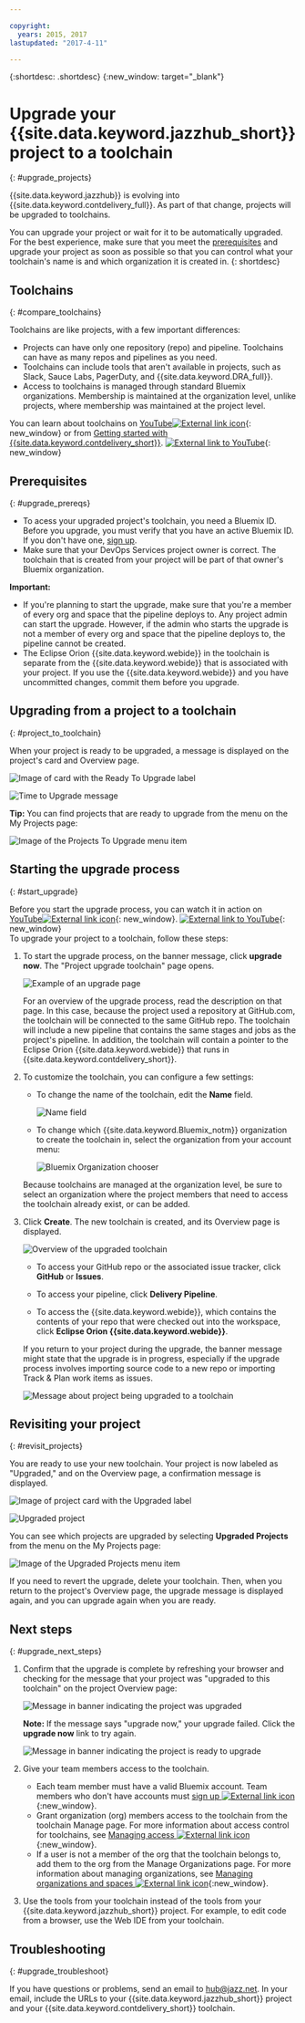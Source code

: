 ```yaml
---

copyright:
  years: 2015, 2017
lastupdated: "2017-4-11"

---
```

 
{:shortdesc: .shortdesc}
{:new_window: target="_blank"}

# Upgrade your {{site.data.keyword.jazzhub_short}} project to a toolchain
{: #upgrade_projects}

{{site.data.keyword.jazzhub}} is evolving into {{site.data.keyword.contdelivery_full}}. As part of that change, projects will be upgraded to toolchains. 

You can upgrade your project or wait for it to be automatically upgraded. For the best experience, make sure that you meet the [prerequisites](#upgrade_prereqs) and upgrade your project as soon as possible so that you can control what your toolchain's name is and which organization it is created in. 
{: shortdesc}

## Toolchains
{: #compare_toolchains}

Toolchains are like projects, with a few important differences:

- Projects can have only one repository (repo) and pipeline. Toolchains can have as many repos and pipelines as you need.
- Toolchains can include tools that aren't available in projects, such as Slack, Sauce Labs, PagerDuty, and {{site.data.keyword.DRA_full}}.
- Access to toolchains is managed through standard Bluemix organizations. Membership is maintained at the organization level, unlike projects, where membership was maintained at the project level.

You can learn about toolchains on [YouTube![External link icon](../../icons/launch-glyph.svg "External link icon")](https://youtu.be/2SIPE1e7NJ4){: new_window} or from [Getting started with {{site.data.keyword.contdelivery_short}}](/docs/services/ContinuousDelivery/index.html).
[![External link to YouTube](images/CD_video.png)](https://youtu.be/2SIPE1e7NJ4){: new_window}    

## Prerequisites
{: #upgrade_prereqs}    

- To acess your upgraded project's toolchain, you need a Bluemix ID. Before you upgrade, you must verify that you have an active Bluemix ID. If you don't have one, [sign up](https://console.ng.bluemix.net/registration/).
- Make sure that your DevOps Services project owner is correct. The toolchain that is created from your project will be part of that owner's Bluemix organization.

**Important:** 
- If you're planning to start the upgrade, make sure that you're a member of every org and space that the pipeline deploys to. Any project admin can start the upgrade. However, if the admin who starts the upgrade is not a member of every org and space that the pipeline deploys to, the pipeline cannot be created.
- The Eclipse Orion {{site.data.keyword.webide}} in the toolchain is separate from the {{site.data.keyword.webide}} that is associated with your project. If you use the {{site.data.keyword.webide}} and you have uncommitted changes, commit them before you upgrade.  


## Upgrading from a project to a toolchain
{: #project_to_toolchain}

When your project is ready to be upgraded, a message is displayed on the project's card and Overview page.

![Image of card with the Ready To Upgrade label](images/card-project-to-upgrade.png)

![Time to Upgrade message](images/banner-ready-to-upgrade.png)

**Tip:** You can find projects that are ready to upgrade from the menu on the My Projects page: 

![Image of the Projects To Upgrade menu item](images/menu-projects-to-upgrade.png)

## Starting the upgrade process
{: #start_upgrade}

Before you start the upgrade process, you can watch it in action on [YouTube![External link icon](../../icons/launch-glyph.svg "External link icon")](https://youtu.be/oaZVGveVxBg){: new_window}. 
[![External link to YouTube](images/migration-video2.png)](https://youtu.be/oaZVGveVxBg){: new_window}    
To upgrade your project to a toolchain, follow these steps:

1. To start the upgrade process, on the banner message, click **upgrade now**. The "Project upgrade toolchain" page opens. 

   ![Example of an upgrade page](images/project-upgrade-toolchain.png)

   For an overview of the upgrade process, read the description on that page. In this case, because the project used a repository at GitHub.com, the toolchain will be connected to the same GitHub repo. The toolchain will include a new pipeline that contains the same stages and jobs as the project's pipeline. In addition, the toolchain will contain a pointer to the Eclipse Orion {{site.data.keyword.webide}} that runs in {{site.data.keyword.contdelivery_short}}.

2. To customize the toolchain, you can configure a few settings:

   - To change the name of the toolchain, edit the **Name** field.

      ![Name field](images/name-change.png)

   - To change which {{site.data.keyword.Bluemix_notm}} organization to create the toolchain in, select the organization from your account menu:

      ![Bluemix Organization chooser](images/bluemix-organization-chooser.png)

   Because toolchains are managed at the organization level, be sure to select an organization where the project members that need to access the toolchain already exist, or can be added. 
  
3. Click **Create**. The new toolchain is created, and its Overview page is displayed.

   ![Overview of the upgraded toolchain](images/new-toolchain-page.png)
   
   - To access your GitHub repo or the associated issue tracker, click **GitHub** or **Issues**.
   
   - To access your pipeline, click **Delivery Pipeline**.  
   
   - To access the {{site.data.keyword.webide}}, which contains the contents of your repo that were checked out into the workspace, click **Eclipse Orion {{site.data.keyword.webide}}**. 
   
   If you return to your project during the upgrade, the banner message might state that the upgrade is in progress, especially if the upgrade process involves importing source code to a new repo or importing Track &amp; Plan work items as issues. 
   
   ![Message about project being upgraded to a toolchain](images/project-being-upgraded-banner.png)

## Revisiting your project
{: #revisit_projects}

You are ready to use your new toolchain. Your project is now labeled as "Upgraded," and on the Overview page, a confirmation message is displayed.

![Image of project card with the Upgraded label](images/card-upgraded-project.png)

![Upgraded project](images/banner-upgraded.png)

You can see which projects are upgraded by selecting **Upgraded Projects** from the menu on the My Projects page:

![Image of the Upgraded Projects menu item](images/menu-upgraded-projects.png)

If you need to revert the upgrade, delete your toolchain. Then, when you return to the project's Overview page, the upgrade message is displayed again, and you can upgrade again when you are ready.

## Next steps
{: #upgrade_next_steps}   

1. Confirm that the upgrade is complete by refreshing your browser and checking for the message that your project was "upgraded to this toolchain" on the project Overview page:    

   ![Message in banner indicating the project was upgraded](images/banner-upgraded.png) 
   
   **Note:** If the message says "upgrade now," your upgrade failed. Click the **upgrade now** link to try again. 
   
   ![Message in banner indicating the project is ready to upgrade](images/banner-ready-to-upgrade.png)

2. Give your team members access to the toolchain.    
    - Each team member must have a valid Bluemix account. Team members who don't have accounts must [sign up ![External link icon](../../icons/launch-glyph.svg "External link icon")](https://console.ng.bluemix.net/registration){:new_window}.
    - Grant organization (org) members access to the toolchain from the toolchain Manage page. For more information about access control for toolchains, see [Managing access ![External link icon](../../icons/launch-glyph.svg "External link icon")](/docs/services/ContinuousDelivery/toolchains_using.html#managing_access){:new_window}.
    - If a user is not a member of the org that the toolchain belongs to, add them to the org from the Manage Organizations page.
      For more information about managing organizations, see [Managing organizations and spaces ![External link icon](../../icons/launch-glyph.svg "External link icon")](/docs/admin/orgs_spaces.html#orgsspacesusers){:new_window}.
    
3. Use the tools from your toolchain instead of the tools from your {{site.data.keyword.jazzhub_short}} project. For example, to edit code from a browser, use the Web IDE from your toolchain.    

## Troubleshooting
{: #upgrade_troubleshoot}    

If you have questions or problems, send an email to [hub@jazz.net](mailto:hub@jazz.net). In your email, include the URLs to your {{site.data.keyword.jazzhub_short}} project and your {{site.data.keyword.contdelivery_short}} toolchain.
